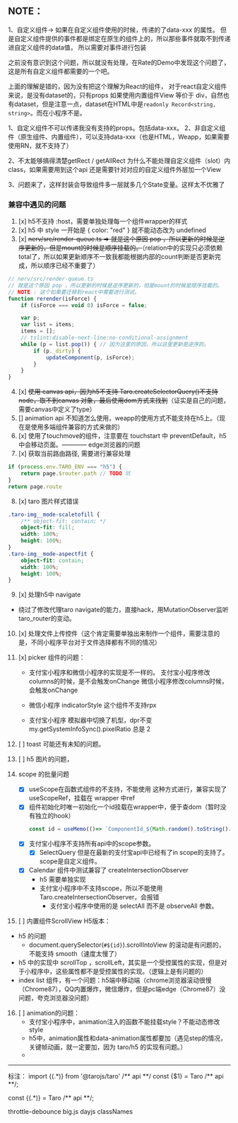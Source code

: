 
## NOTE：
1、自定义组件-> 如果在自定义组件使用的时候，传递的了data-xxx 的属性。
但是自定义组件提供的事件都是绑定在原生的组件上的，所以那些事件就取不到传递进自定义组件的data值，
所以需要对事件进行包装

之前没有意识到这个问题，所以就没有处理，在Rate的Demo中发现这个问题了，这是所有自定义组件都需要的一个吧。

上面的理解是错的，因为没有把这个理解为React的组件，
对于react自定义组件来说，是没有dataset的，只有props
如果使用内置组件View 等价于 div，自然也有dataset，但是注意一点，dataset在HTML中是`readonly Record<string, string>`。而在小程序不是。

1、自定义组件不可以传递我没有支持的props。包括data-xxx。
2、非自定义组件（原生组件、内置组件），可以支持data-xxx（也是HTML，Weapp，如果需要使用RN，就不支持了）

2、不太能够搞得清楚getRect / getAllRect 为什么不能处理自定义组件（slot）内class，如果需要用到这个api
还是需要针对对应的自定义组件外层加一个View

3、问题来了，这样封装会导致组件多一层就多几个State变量。这样太不优雅了

### 兼容中遇见的问题

1. [x] h5不支持 :host，需要单独处理每一个组件wrapper的样式
2. [x] h5 中 style 一开始是 { color: "red" } 就不能动态改为 undefined
3. [x] <del>nerv/src/render-queue.ts => 就是这个原因 pop ，所以更新的时候是逆序更新的，但是mount的时候是顺序挂载的。</del>（relation中的实现只必须依赖total了，所以如果更新顺序不一致我都能根据内部的count判断是否更新完成，所以顺序已经不重要了）
```typescript
// nerv/src/render-queue.ts
// 就是这个原因 pop ，所以更新的时候是逆序更新的，但是mount的时候是顺序挂载的。
// NOTE : 这个如果要迁移到react中需要进行测试。
function rerender(isForce) {
    if (isForce === void 0) isForce = false;

    var p;
    var list = items;
    items = [];
    // tslint:disable-next-line:no-conditional-assignment
    while (p = list.pop()) { // 因为这里的原因，所以这里更新是逆序的。
        if (p._dirty) {
            updateComponent(p, isForce);
        }
    }
}
```

4. [x] <del>使用 canvas api，因为h5不支持 Taro.createSelectorQuery()不支持node，取不到canvas 对象，最后使用dom方式来找到</del>（证实是自己的问题，需要canvas中定义了type）
5. [] animation api 不知道怎么使用，weapp的使用方式不能支持在h5上。（现在是使用多端组件兼容的方式来做的）
6. [x] 使用了touchmove的组件，注意要在 touchstart 中 preventDefault，h5中会移动页面。———— edge浏览器的问题
7. [x] 获取当前路由路径, 需要进行兼容处理
```js
if (process.env.TARO_ENV === "h5") {
    return page.$router.path // TODO 坑
}
return page.route
```
8. [x] taro 图片样式错误
```css
.taro-img__mode-scaletofill {
    /** object-fit: contain; */
    object-fit: fill;
    width: 100%;
    height: 100%;
}
.taro-img__mode-aspectfit {
    object-fit: contain;
    width: 100%;
    height: 100%;
}
```

9. [x] 处理h5中 navigate
- 绕过了修改代理taro navigate的能力，直接hack，用MutationObserver监听taro_router的变动。
10. [x] 处理文件上传控件（这个肯定需要单独出来制作一个组件，需要注意的是，不同小程序平台对于文件选择都有不同的情况）

11. [x] picker 组件的问题：
    - 支付宝小程序和微信小程序的实现是不一样的。
    支付宝小程序修改columns的时候，是不会触发onChange
    微信小程序修改columns时候，会触发onChange

    - 微信小程序 indicatorStyle 这个组件不支持rpx
    - 支付宝小程序 模拟器中切换了机型，dpr不变 my.getSystemInfoSync().pixelRatio 总是 2


12. [ ] toast 可能还有未知的问题。
13. [ ] h5 图片的问题，

14. scope 的批量问题
    - [x] useScope在函数式组件的不支持，不能使用 这种方式进行，兼容实现了 useScopeRef，挂载在 wrapper 中ref
    - [x] 组件初始化时唯一初始化一个id挂载在wrapper中，便于查dom（暂时没有独立的hook）
        ```typescript
        const id = useMemo(()=> `ComponentId_${Math.random().toString().split('.')[1]}`, [])
        ```
    - [x] 支付宝小程序不支持所有api中的scope参数。
        - [x] SelectQuery 但是在最新的支付宝api中已经有了in scope的支持了。scope是自定义组件。
    - [x] Calendar 组件中测试兼容了 createIntersectionObserver
        - h5 需要单独实现
        - 支付宝小程序中不支持scope，所以不能使用Taro.createIntersectionObserver，会报错
          - 支付宝小程序中使用的是 selectAll 而不是 observeAll 参数。

15. [ ] 内置组件ScrollView H5版本：
- h5 的问题
  - document.querySelector(`#${id}`).scrollIntoView 的滚动是有问题的，不能支持 smooth（速度太慢了）
- h5 中的实现中 scrollTop ，scrollLeft，其实是一个受控属性的实现，但是对于小程序中，这些属性都不是受控属性的实现。（逻辑上是有问题的）
- index list 组件，有一个问题：h5端中移动端（chrome浏览器滚动很慢（Chrome87），QQ内置爆炸，微信爆炸，但是pc端edge（Chrome87）没问题，夸克浏览器没问题）


16. [ ] animation的问题：
    - 支付宝小程序中，animation注入的函数不能挂载style？不能动态修改style
    - h5中，animation属性和data-animation属性都要加（遇见step的情况，关键帧动画，就一定要加，因为 taro/h5 的实现有问题。）
    -
---------------------------------------------
标注：
import \{(.*)\} from '@tarojs/taro' \/\*\* api \*\*\/
const {$1} = Taro /** api **/;

const \{(.*)\} = Taro \/\*\* api \*\*\/;


throttle-debounce
big.js
dayjs
classNames
